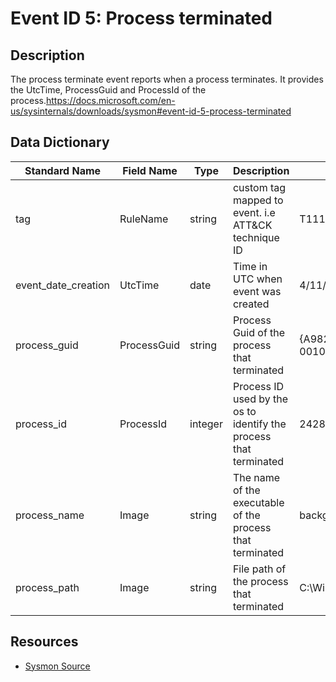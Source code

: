 # Event ID 5: Process terminated

## Description
The process terminate event reports when a process terminates. It provides the UtcTime, ProcessGuid and ProcessId of the process.https://docs.microsoft.com/en-us/sysinternals/downloads/sysmon#event-id-5-process-terminated

## Data Dictionary
|Standard Name|Field Name|Type|Description|Sample Value|
|---|---|---|---|---|
|tag|RuleName|string|custom tag mapped to event. i.e ATT&CK technique ID|T1114|
|event_date_creation|UtcTime|date|Time in UTC when event was created|4/11/18 5:37|
|process_guid|ProcessGuid|string|Process Guid of the process that terminated|{A98268C1-9ECD-5ACD-0000-0010EF6BAF00}|
|process_id|ProcessId|integer|Process ID used by the os to identify the process that terminated|2428|
|process_name|Image|string|The name of the executable of the process that terminated|backgroundTaskHost.exe|
|process_path|Image|string|File path of the process that terminated|C:\Windows\System32\backgroundTaskHost.exe|

## Resources
* [Sysmon Source](https://docs.microsoft.com/en-us/sysinternals/downloads/sysmon#event-id-5-process-terminated)
